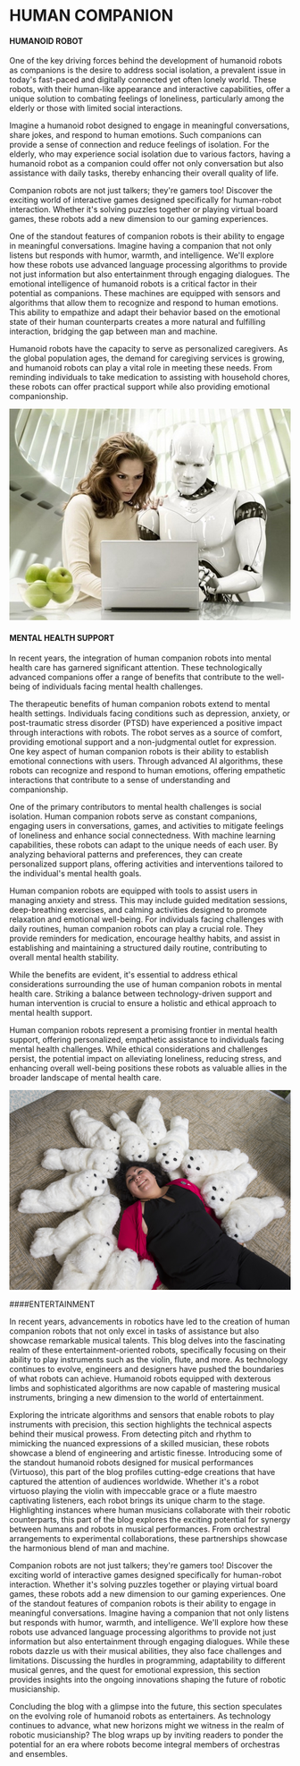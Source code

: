 # HUMAN COMPANION


#### HUMANOID ROBOT
<p>One of the key driving forces behind the development of humanoid robots as companions is the desire to address social isolation, a prevalent issue in today's fast-paced and digitally connected yet often lonely world. These robots, with their human-like appearance and interactive capabilities, offer a unique solution to combating feelings of loneliness, particularly among the elderly or those with limited social interactions.</p>
<p>Imagine a humanoid robot designed to engage in meaningful conversations, share jokes, and respond to human emotions. Such companions can provide a sense of connection and reduce feelings of isolation. For the elderly, who may experience social isolation due to various factors, having a humanoid robot as a companion could offer not only conversation but also assistance with daily tasks, thereby enhancing their overall quality of life.</p>
<p>Companion robots are not just talkers; they're gamers too! Discover the exciting world of interactive games designed specifically for human-robot interaction. Whether it's solving puzzles together or playing virtual board games, these robots add a new dimension to our gaming experiences.</p>
<p>One of the standout features of companion robots is their ability to engage in meaningful conversations. Imagine having a companion that not only listens but responds with humor, warmth, and intelligence. We'll explore how these robots use advanced language processing algorithms to provide not just information but also entertainment through engaging dialogues. The emotional intelligence of humanoid robots is a critical factor in their potential as companions. These machines are equipped with sensors and algorithms that allow them to recognize and respond to human emotions. This ability to empathize and adapt their behavior based on the emotional state of their human counterparts creates a more natural and fulfilling interaction, bridging the gap between man and machine.</p>
<p> Humanoid robots have the capacity to serve as personalized caregivers. As the global population ages, the demand for caregiving services is growing, and humanoid robots can play a vital role in meeting these needs. From reminding individuals to take medication to assisting with household chores, these robots can offer practical support while also providing emotional companionship.</p>

![humanoid](blog_image/humanoid_one.jpeg)


#### MENTAL HEALTH SUPPORT

<p>In recent years, the integration of human companion robots into mental health care has garnered significant attention. These technologically advanced companions offer a range of benefits that contribute to the well-being of individuals facing mental health challenges.</p>
<p>The therapeutic benefits of human companion robots extend to mental health settings. Individuals facing conditions such as depression, anxiety, or post-traumatic stress disorder (PTSD) have experienced a positive impact through interactions with robots. The robot serves as a source of comfort, providing emotional support and a non-judgmental outlet for expression.
One key aspect of human companion robots is their ability to establish emotional connections with users. Through advanced AI algorithms, these robots can recognize and respond to human emotions, offering empathetic interactions that contribute to a sense of understanding and companionship.</p>
<p>One of the primary contributors to mental health challenges is social isolation. Human companion robots serve as constant companions, engaging users in conversations, games, and activities to mitigate feelings of loneliness and enhance social connectedness.
With machine learning capabilities, these robots can adapt to the unique needs of each user. By analyzing behavioral patterns and preferences, they can create personalized support plans, offering activities and interventions tailored to the individual's mental health goals.</p>
<p>Human companion robots are equipped with tools to assist users in managing anxiety and stress. This may include guided meditation sessions, deep-breathing exercises, and calming activities designed to promote relaxation and emotional well-being.
For individuals facing challenges with daily routines, human companion robots can play a crucial role. They provide reminders for medication, encourage healthy habits, and assist in establishing and maintaining a structured daily routine, contributing to overall mental health stability.</p>
<p>While the benefits are evident, it's essential to address ethical considerations surrounding the use of human companion robots in mental health care. Striking a balance between technology-driven support and human intervention is crucial to ensure a holistic and ethical approach to mental health support.</p>
<p>Human companion robots represent a promising frontier in mental health support, offering personalized, empathetic assistance to individuals facing mental health challenges. While ethical considerations and challenges persist, the potential impact on alleviating loneliness, reducing stress, and enhancing overall well-being positions these robots as valuable allies in the broader landscape of mental health care.</p>

![mentalhealth](blog_image/mentalhealth_one.jpg)


####ENTERTAINMENT

<p>In recent years, advancements in robotics have led to the creation of human companion robots that not only excel in tasks of assistance but also showcase remarkable musical talents. This blog delves into the fascinating realm of these entertainment-oriented robots, specifically focusing on their ability to play instruments such as the violin, flute, and more.
 As technology continues to evolve, engineers and designers have pushed the boundaries of what robots can achieve. Humanoid robots equipped with dexterous limbs and sophisticated algorithms are now capable of mastering musical instruments, bringing a new dimension to the world of entertainment.</p>
<p>Exploring the intricate algorithms and sensors that enable robots to play instruments with precision, this section highlights the technical aspects behind their musical prowess. From detecting pitch and rhythm to mimicking the nuanced expressions of a skilled musician, these robots showcase a blend of engineering and artistic finesse.
Introducing some of the standout humanoid robots designed for musical performances (Virtuoso), this part of the blog profiles cutting-edge creations that have captured the attention of audiences worldwide. Whether it's a robot virtuoso playing the violin with impeccable grace or a flute maestro captivating listeners, each robot brings its unique charm to the stage.
Highlighting instances where human musicians collaborate with their robotic counterparts, this part of the blog explores the exciting potential for synergy between humans and robots in musical performances. From orchestral arrangements to experimental collaborations, these partnerships showcase the harmonious blend of man and machine.</p>
<p>Companion robots are not just talkers; they're gamers too! Discover the exciting world of interactive games designed specifically for human-robot interaction. Whether it's solving puzzles together or playing virtual board games, these robots add a new dimension to our gaming experiences. One of the standout features of companion robots is their ability to engage in meaningful conversations. Imagine having a companion that not only listens but responds with humor, warmth, and intelligence. We'll explore how these robots use advanced language processing algorithms to provide not just information but also entertainment through engaging dialogues.
While these robots dazzle us with their musical abilities, they also face challenges and limitations. Discussing the hurdles in programming, adaptability to different musical genres, and the quest for emotional expression, this section provides insights into the ongoing innovations shaping the future of robotic musicianship.</p>
<p>Concluding the blog with a glimpse into the future, this section speculates on the evolving role of humanoid robots as entertainers. As technology continues to advance, what new horizons might we witness in the realm of robotic musicianship? The blog wraps up by inviting readers to ponder the potential for an era where robots become integral members of orchestras and ensembles.</p>


 
